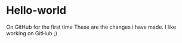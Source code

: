 # Hello-world
On GitHub for the first time
These are the changes i have made.
I like working on GitHub
     ;)
     
